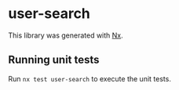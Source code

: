 # user-search

This library was generated with [Nx](https://nx.dev).

## Running unit tests

Run `nx test user-search` to execute the unit tests.
